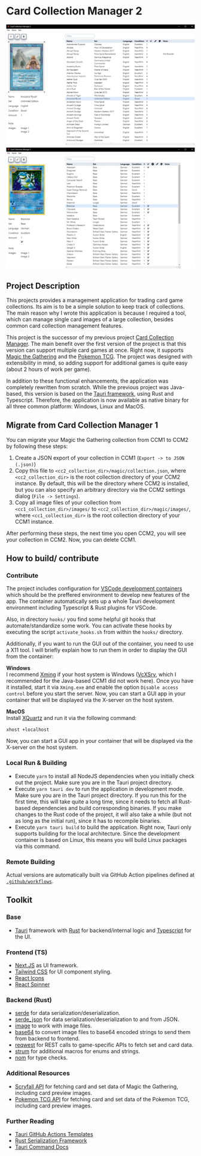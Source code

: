 # Card Collection Manager 2
![img1](img1.PNG)
![img2](img2.PNG)

## Project Description
This projects provides a management application for trading card game collections. Its aim is to be a simple solution to keep track of collections. The main reason why I wrote this application is because I required a tool, which can manage single card images of a large collection, besides common card collection management features.

This project is the successor of my previous project [Card Collection Manager](https://github.com/sebastiandine/Card-Collection-Manager). The main benefit over the first version of the project is that this version can support multiple card games at once. Right now, it supports [Magic the Gathering](https://magic.wizards.com/) and the [Pokemon TCG](https://tcg.pokemon.com). The project was designed with extensibility in mind, so adding support for additional games is quite easy (about 2 hours of work per game).

In addition to these functional enhancements, the application was completely rewritten from scratch. While the previous project was Java-based, this version is based on the [Tauri framework](https://tauri.app/), using Rust and Typescript. Therefore, the application is now available as native binary for all three common platform: Windows, Linux and MacOS.

## Migrate from Card Collection Manager 1
You can migrate your Magic the Gathering collection from CCM1 to CCM2 by following these steps:
1. Create a JSON export of your collection in CCM1 (`Export -> to JSON (.json)`)
2. Copy this file to `<cc2_collection_dir>/magic/collection.json`, where `<cc2_collection_dir>` is the root collection directory of your CCM2 instance. By default, this will be the directory where CCM2 is installed, but you can also specify an arbitrary directory via the CCM2 settings dialog (`File -> Settings`).
3. Copy all image files of your collection from `<cc1_collection_dir>/images/` to `<cc2_collection_dir>/magic/images/`, where `<cc1_collection_dir>` is the root collection directory of your CCM1 instance.

After performing these steps, the next time you open CCM2, you will see your collection in CCM2. Now, you can delete CCM1.


## How to build/ contribute
### Contribute
The project includes configuration for [VSCode development containers](https://code.visualstudio.com/docs/remote/containers) which should be the preffered environment to develop new features of the app. The container automatically sets up a whole Tauri development environment including Typescript & Rust plugins for VSCode.

Also, in directory `hooks/` you find some helpful git hooks that automate/standardize some work. You can activate these hooks by executing the script `activate_hooks.sh` from within the `hooks/` directory. 

Additionally, if you want to run the GUI out of the container, you need to use a X11 tool. I will briefly explain how to run them in order to display the GUI from the container:

**Windows**<br>
I recommend [Xming](https://sourceforge.net/projects/xming/) if your host system is Windows ([VcXSrv](https://sourceforge.net/projects/vcxsrv/), which I recommended for the Java-based CCM1 did not work here). Once you have it installed, start it via `Xming.exe` and enable the option `Disable access control` before you start the server. Now, you can start a GUI app in your container that will be displayed via the X-server on the host system.

**MacOS**<br>
Install [XQuartz](https://www.xquartz.org/) and run it via the following command:
```
xhost +localhost
```
Now, you can start a GUI app in your container that will be displayed via the X-server on the host system.

### Local Run & Building
* Execute  `yarn` to install all NodeJS dependencies when you initially check out the project. Make sure you are in the Tauri project directory.
* Execute `yarn tauri dev` to run the application in development mode. Make sure you are in the Tauri project directory. If you run this for the first time, this will take quite a long time, since it needs to fetch all Rust-based dependencies and build corresponding binaries. If you make changes to the Rust code of the project, it will also take a while (but not as long as the initial run), since it has to recompile binaries.
* Execute `yarn tauri build`  to build the application. Right now, Tauri only supports building for the local architecture. Since the development container is based on Linux, this means you will build Linux packages via this command.

### Remote Building
Actual versions are automatically built via GitHub Action pipelines defined at [`.github/workflows`](./.github/workflows/).

## Toolkit
### Base
* [Tauri](https://tauri.app/) framework with [Rust](https://www.rust-lang.org/) for backend/internal logic and [Typescript](https://www.typescriptlang.org/) for the UI. 

### Frontend (TS)
* [Next.JS](https://nextjs.org/) as UI framework.
* [Tailwind CSS](https://tailwindcss.com/) for UI component styling.
* [React Icons](https://react-icons.github.io/react-icons/)
* [React Spinner](https://mhnpd.github.io/react-loader-spinner/docs/intro)

### Backend (Rust)
* [serde](https://crates.io/crates/serde) for data serialization/deserialization.
* [serde_json](https://crates.io/crates/serde_json) for data serialization/deserialization to and from JSON.
* [image](https://crates.io/crates/image) to work with image files.
* [base64](https://crates.io/crates/base64) to convert image files to base64 encoded strings to send them from backend to frontend.
* [reqwest](https://crates.io/crates/reqwest) for REST calls to game-specific APIs to fetch set and card data.
* [strum](https://crates.io/crates/strum) for additional macros for enums and strings.
* [nom](https://crates.io/crates/nom) for type checks.

### Additional Resources
* [Scryfall API](https://scryfall.com/docs/api) for fetching card and set data of Magic the Gathering, including card preview images.
* [Pokemon TCG API](https://docs.pokemontcg.io/) for fetching card and set data of the Pokemon TCG, including card preview images.

### Further Reading
* [Tauri GitHub Actions Templates](https://github.com/tauri-apps/tauri-action)
* [Rust Serialization Framework](https://github.com/serde-rs/serde)
* [Tauri Command Docs](https://tauri.app/v1/guides/features/command)
